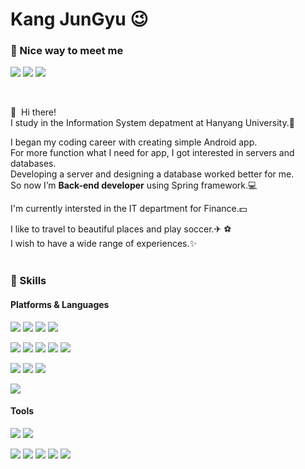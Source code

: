# Kang JunGyu 😉


### 🤞 Nice way to meet me
<p>
  <a href="mailto:jgpk226@gmail.com" target="_blank"><img src="https://img.shields.io/badge/Gmail-d14836?style=flat-square&logo=Gmail&logoColor=white&link=mailto:jgpk226@gmail.com"/></a>
  <a href="mailto:wooshim1@naver.com" target="_blank"><img src="https://img.shields.io/badge/Naver-03C75A?style=flat-square&logo=Naver&logoColor=white&link=mailto:wooshim1@naver.com"/></a>
  <a href="https://www.instagram.com/kkkkk_02x26/"><img src="https://img.shields.io/badge/Instagram-E4405F?style=flat-square&logo=Instagram&logoColor=white&link=https://www.instagram.com/kkkkk_02x26/"/></a>&nbsp
</p>
<br/>

<p>
  👋&nbsp; Hi there! <br/>
  I study in the Information System depatment at Hanyang University.🏫 <br/>

  I began my coding career with creating simple Android app. <br/>
  For more function what I need for app, I got interested in servers and databases. <br/>
  Developing a server and designing a database worked better for me. <br/>
  So now I’m <b>Back-end developer</b> using Spring framework.💻 <br/>

  I'm currently intersted in the IT department for Finance.💵 <br/>

  I like to travel to beautiful places and play soccer.✈ ⚽️ <br/>
  I wish to have a wide range of experiences.✨ <br/><br/>
</p>


### 💪 Skills
#### Platforms & Languages
<p>
  <img src="https://img.shields.io/badge/Java-007396.svg?&style=flat-square&logo=Java&logoColor=white"/>
  <img src="https://img.shields.io/badge/Spring-6DB33F.svg?&style=flat-square&logo=Spring&logoColor=white"/>
  <img src="https://img.shields.io/badge/Python-3776AB.svg?&style=flat-square&logo=Python&logoColor=white"/>
  <img src="https://img.shields.io/badge/flask-000000?style=flat-square&logo=flask&logoColor=white">
</p>
<p>
  <img src="https://img.shields.io/badge/html5-E34F26?style=flat-square&logo=html5&logoColor=white"> 
  <img src="https://img.shields.io/badge/css-1572B6?style=flat-square&logo=css3&logoColor=white"> 
  <img src="https://img.shields.io/badge/javascript-F7DF1E?style=flat-square&logo=javascript&logoColor=black"> 
  <img src="https://img.shields.io/badge/bootstrap-7952B3?style=flat-square&logo=bootstrap&logoColor=white">
  <img src="https://img.shields.io/badge/React Native-61DAFB?style=flat-square&logo=React&logoColor=black"/>
</p>
<p>
  <img src="https://img.shields.io/badge/PostgreSQL-4169E1?style=flat-square&logo=PostgreSQL&logoColor=white"/>
  <img src="https://img.shields.io/badge/mysql-4479A1?style=flat-square&logo=mysql&logoColor=white"> 
  <img src="https://img.shields.io/badge/mariaDB-003545?style=flat-square&logo=mariaDB&logoColor=white">
</p>
<p>
  <img src="https://img.shields.io/badge/Amazon AWS-232F3E?style=flat-squaree&logo=amazonaws&logoColor=white"/>
</p>

#### Tools
<p>
  <img src="https://img.shields.io/badge/Git-F05032?style=flat-square&logo=git&logoColor=white"/>
  <img src="https://img.shields.io/badge/GitHub-181717?style=flat-square&logo=GitHub&logoColor=white"/>
</p>
<p>
  <img src="https://img.shields.io/badge/Eclipse%20IDE-2C2255.svg?&style=flat-square&logo=Eclipse%20IDE&logoColor=white"/>
  <img src="https://img.shields.io/badge/Postman-FF6C37?style=flat-square&logo=Postman&logoColor=white"/>
  <img src="https://img.shields.io/badge/Visual Studio Code-007ACC?style=flat-square&logo=Visual Studio Code&logoColor=white"/>
  <img src="https://img.shields.io/badge/Android Studio-3DDC84?style=flat-square&logo=Android Studio&logoColor=white"/>
  <img src="https://img.shields.io/badge/Xcode-147EFB?style=flat-square&logo=Xcode&logoColor=white"/>
</p>
